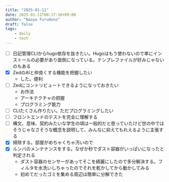 ```yaml
---
title: "2025-01-11"
date: 2025-01-11T00:17:10+09:00
author: "Naoya Furudono"
draft: false
tags:
    - daily
    - tech
---
```


- [ ] 日記管理CLIからhugo依存を抜きたい。Hugoはもう使わないので単にインストールの必要があり面倒になっている。テンプレファイルが好みじゃないのもある
- [x] ZedのAIと仲良くする機能を把握したい
  - した。便利
- [ ] Zedにコントリビュートできるようになっておきたい
  - お作法
  - アーキテクチャの把握
  - プログラミング能力
- [ ] CLIたくさん作りたい。ただプログラミングしたい
- [ ] フロントエンドのテストを完全に理解する
- [ ] 構文、意味、契約みたいな学生の頃は一般的だと思っていたけど世の中ではそうじゃなさそうな概念を説明して、みんなに抑えてもれえるように主張する
- [x] 掃除する。部屋がめちゃくちゃ汚いので
- [x] ルンバのメンテナンスをする。なぜか秒でダスト容器がいっぱいになったと判定される
    - ダスト容器のセンサーがあってそこを綺麗にしたので多分解決する。フィルタを水洗いしちゃったのでそれを乾かしてから動かしてみる
    - 初めてだったゴミを集める周辺は簡単に分解できた
